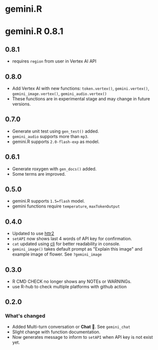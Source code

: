# gemini.R

# gemini.R 0.8.1

## 0.8.1
- requires `region` from user in Vertex AI API

## 0.8.0
- Add Vertex AI with new functions: `token.vertex()`, `gemini.vertex()`, `gemini_image.vertex()`, `gemini_audio.vertex()`
- These functions are in experimental stage and may change in future versions.

## 0.7.0
- Generate unit test using `gen_test()` added.
- `gemini_audio` supports more than `mp3`.
- gemini.R supports `2.0-flash-exp` as model.

## 0.6.1
- Generate roxygen with `gen_docs()` added.
- Some terms are improved.

## 0.5.0
- gemini.R supports `1.5=flash` model.
- gemini functions require `temperature`, `maxTokenOutput`

## 0.4.0

- Updated to use [httr2](https://httr2.r-lib.org/)
- `setAPI` now shows last 4 words of API key for confirmation.
- `cat` updated using [cli](https://github.com/r-lib/cli) for better readability in console.
- `gemini_image()` takes default prompt as "Explain this image" and example image of flower. See `?gemini_image`

## 0.3.0

- R CMD CHECK no longer shows any NOTEs or WARNINGs.
- use R-hub to check multiple platforms with github action

## 0.2.0

### What's changed

- Added Multi-turn conversation or **Chat** 💬. See `gemini_chat`
- Slight change with function documentation.
- Now generates message to inform to `setAPI` when API key is not exist yet. 
